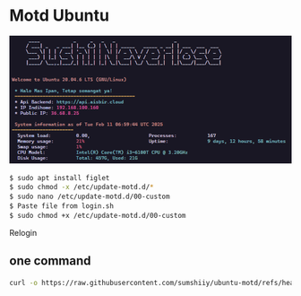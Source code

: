 # Motd Ubuntu
![img](https://github.com/sumshiiy/ubuntu-motd/blob/main/ubuntu.png?raw=true)
```bash
$ sudo apt install figlet
$ sudo chmod -x /etc/update-motd.d/*
$ sudo nano /etc/update-motd.d/00-custom
$ Paste file from login.sh
$ sudo chmod +x /etc/update-motd.d/00-custom
```

Relogin


## one command
```bash
curl -o https://raw.githubusercontent.com/sumshiiy/ubuntu-motd/refs/heads/main/lama.sh | bash lama.sh
```
